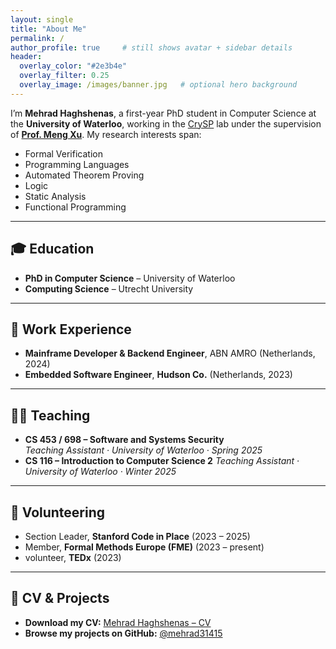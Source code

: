 ```yaml
---
layout: single           
title: "About Me"
permalink: /
author_profile: true     # still shows avatar + sidebar details
header:
  overlay_color: "#2e3b4e"
  overlay_filter: 0.25
  overlay_image: /images/banner.jpg   # optional hero background
---
```


I’m **Mehrad Haghshenas**, a first-year PhD student in Computer Science at the **University of Waterloo**, working in the [CrySP](https://crysp.uwaterloo.ca/) lab under the supervision of [**Prof. Meng Xu**](https://cs.uwaterloo.ca/~m285xu/). My research interests span:

- Formal Verification
- Programming Languages 
- Automated Theorem Proving  
- Logic 
- Static Analysis
- Functional Programming

---

## 🎓 Education
- **PhD in Computer Science** – University of Waterloo
- **Computing Science** – Utrecht University

---

## 💼 Work Experience
- **Mainframe Developer & Backend Engineer**, ABN AMRO (Netherlands, 2024)
- **Embedded Software Engineer**, **Hudson Co.** (Netherlands, 2023)

---

## 🧑‍🏫 Teaching
- **CS 453 / 698 – Software and Systems Security**  
  *Teaching Assistant · University of Waterloo · Spring 2025*
- **CS 116 – Introduction to Computer Science 2**
  *Teaching Assistant · University of Waterloo · Winter 2025*

---

## 🤝 Volunteering
- Section Leader, **Stanford Code in Place** (2023 – 2025)
- Member, **Formal Methods Europe (FME)** (2023 – present)
- volunteer, **TEDx** (2023)

---

## 📄 CV & Projects

- **Download my CV:** [Mehrad Haghshenas – CV](/files/Mehrad_Haghshenas.pdf)  
- **Browse my projects on GitHub:** [@mehrad31415](https://github.com/mehrad31415)